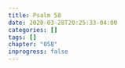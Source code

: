 ```yaml
---
title: Psalm 58
date: 2020-03-28T20:25:33-04:00
categories: []
tags: []
chapter: "058"
inprogress: false
---
```


